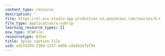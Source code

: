 ```yaml
---
content_type: resource
description: ''
file: https://ol-ocw-studio-app-production.s3.amazonaws.com/courses/5-61-physical-chemistry-fall-2017/ed2f426b230d12374d8bc0e5b1bfef84_zwz9M1XNn-c.srt
file_type: application/x-subrip
learning_resource_types: []
ocw_type: OCWFile
resourcetype: Other
title: 3play caption file
uid: ed2f426b-230d-1237-4d8b-c0e5b1bfef84
---
```

